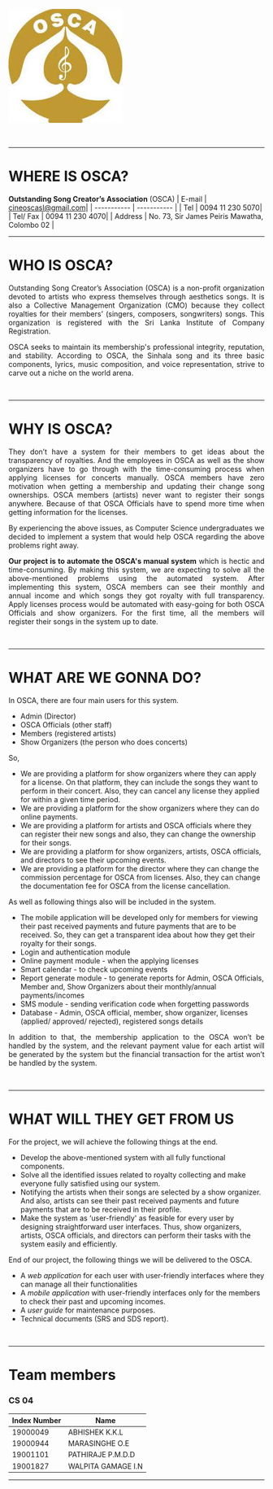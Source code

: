 ![OSCA logo](OSCA.jpg)
<p> </br> </p>

---
# WHERE IS **OSCA**?
**Outstanding Song Creator’s Association** (OSCA) 
| E-mail   | cineoscasl@gmail.com|
| ----------- | ----------- |
| Tel      | 0094 11 230 5070|
| Tel/ Fax   | 0094 11 230 4070|
| Address      | No. 73, Sir James Peiris Mawatha, Colombo 02 |
<br />


---

# WHO IS **OSCA**? 
<p align=justify>Outstanding Song Creator’s Association (OSCA) is a non-profit organization devoted to artists who express themselves through aesthetics songs. It is also a Collective Management Organization (CMO) because they collect royalties for their members’ (singers, composers, songwriters) songs. This organization is registered with the Sri Lanka Institute of Company Registration.</p>
<p align=justify>OSCA seeks to maintain its membership's professional integrity, reputation, and stability. According to OSCA, the Sinhala song and its three basic components, lyrics, music composition, and voice representation, strive to carve out a niche on the world arena.</p><br />

---

# WHY IS **OSCA**?
<p align=justify>They don’t have a system for their members to get ideas about the transparency of royalties. And the employees in OSCA as well as the show organizers have to go through with the time-consuming process when applying licenses for concerts manually. OSCA members have zero motivation when getting a membership and updating their change song ownerships. OSCA members (artists) never want to register their songs anywhere. Because of that OSCA Officials have to spend more time when getting information for the licenses.</p>

<p align=justify>By experiencing the above issues, as Computer Science undergraduates we decided to implement a system that would help OSCA regarding the above problems right away.</p>

<p align=justify><strong>Our project is to automate the OSCA's manual system</strong> which is hectic and time-consuming. By making this system, we are expecting to solve all the above-mentioned problems using the automated system. After implementing this system, OSCA members can see their monthly and annual income and which songs they got royalty with full transparency. Apply licenses process would be automated with easy-going for both OSCA Officials and show organizers. For the first time, all the members will register their songs in the system up to date. </p><br />

---

# **WHAT ARE WE GONNA DO?**
In OSCA, there are four main users for this system.
- Admin (Director)
- OSCA Officials (other staff)
- Members (registered artists)
- Show Organizers (the person who does concerts)

So,
- We are providing a platform for show organizers where they can apply for a license. On that platform, they can include the songs they want to perform in their concert. Also, they can cancel any license they applied for within a given time period.
- We are providing a platform for the show organizers where they can do online payments.
- We are providing a platform for artists and OSCA officials where they can register their new songs and also, they can change the ownership for their songs.
- We are providing a platform for show organizers, artists, OSCA officials, and directors to see their upcoming events.
- We are providing a platform for the director where they can change the commission percentage for OSCA from licenses. Also, they can change the documentation fee for OSCA from the license cancellation.
 
As well as following things also will be included in the system.
- The mobile application will be developed only for members for viewing their past received payments and future payments that are to be received. So, they can get a transparent idea about how they get their royalty for their songs.
- Login and authentication module
- Online payment module - when the applying licenses
- Smart calendar - to check upcoming events
- Report generate module - to generate reports for Admin, OSCA Officials, Member and, Show Organizers about their monthly/annual payments/incomes
- SMS module - sending verification code when forgetting passwords
- Database - Admin, OSCA official, member, show organizer, licenses (applied/ approved/ rejected), registered songs details
 
<p align=justify>In addition to that, the membership application to the OSCA won’t be handled by the system, and the relevant payment value for each artist will be generated by the system but the financial transaction for the artist won’t be handled by the system.</p><br />

---

# **WHAT WILL THEY GET FROM US**

For the project, we will achieve the following things at the end.
- Develop the above-mentioned system with all fully functional components.
- Solve all the identified issues related to royalty collecting and make everyone fully satisfied using our system.
- Notifying the artists when their songs are selected by a show organizer. And also, artists can see their past received payments and future payments that are to be received in their profile.
- Make the system as ‘user-friendly' as feasible for every user by designing straightforward user interfaces. Thus, show organizers, artists, OSCA officials, and directors can perform their tasks with the system easily and efficiently.
 
End of our project, the following things we will be delivered to the OSCA.
- A *web application* for each user with user-friendly interfaces where they can manage all their functionalities
- A *mobile application* with user-friendly interfaces only for the members to check their past and upcoming incomes.
- A *user guide* for maintenance purposes.
- Technical documents (SRS and SDS report). 
<p> <br /></p>

---

# **Team members**

### **CS 04** 
| Index Number   |Name|
| ----------- | ----------- |
| 19000049      | ABHISHEK K.K.L|
| 19000944   | MARASINGHE O.E|
| 19001101      | PATHIRAJE P.M.D.D |
| 19001827      | WALPITA GAMAGE I.N |

---